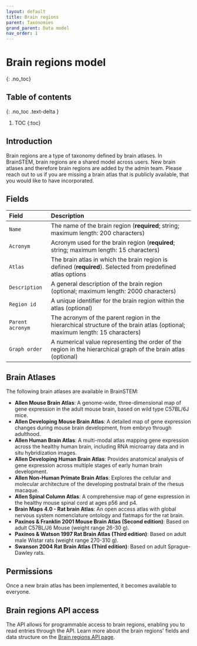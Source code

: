 ```yaml
---
layout: default
title: Brain regions
parent: Taxonomies
grand_parent: Data model
nav_order: 1
---
```


# Brain regions model
{: .no_toc}

## Table of contents
{: .no_toc .text-delta }

1. TOC
{:toc}

## Introduction

Brain regions are a type of taxonomy defined by brain atlases. In BrainSTEM, brain regions are a shared model across users. New brain atlases and therefore brain regions are added by the admin team. Please reach out to us if you are missing a brain atlas that is publicly available, that you would like to have incorporated.

## Fields

| Field | Description |
|:------|:------------|
| ``Name`` | The name of the brain region (**required**; string; maximum length: 200 characters) |
| ``Acronym`` | Acronym used for the brain region (**required**; string; maximum length: 15 characters) |
| ``Atlas`` | The brain atlas in which the brain region is defined (**required**). Selected from predefined atlas options |
| ``Description`` | A general description of the brain region (optional; maximum length: 2000 characters) |
| ``Region id`` | A unique identifier for the brain region within the atlas (optional) |
| ``Parent acronym`` | The acronym of the parent region in the hierarchical structure of the brain atlas (optional; maximum length: 15 characters) |
| ``Graph order`` | A numerical value representing the order of the region in the hierarchical graph of the brain atlas (optional) |

## Brain Atlases

The following brain atlases are available in BrainSTEM:

- **Allen Mouse Brain Atlas**: A genome-wide, three-dimensional map of gene expression in the adult mouse brain, based on wild type C57BL/6J mice.
- **Allen Developing Mouse Brain Atlas**: A detailed map of gene expression changes during mouse brain development, from embryo through adulthood.
- **Allen Human Brain Atlas**: A multi-modal atlas mapping gene expression across the healthy human brain, including RNA microarray data and in situ hybridization images.
- **Allen Developing Human Brain Atlas**: Provides anatomical analysis of gene expression across multiple stages of early human brain development.
- **Allen Non-Human Primate Brain Atlas**: Explores the cellular and molecular architecture of the developing postnatal brain of the rhesus macaque.
- **Allen Spinal Column Atlas**: A comprehensive map of gene expression in the healthy mouse spinal cord at ages p56 and p4.
- **Brain Maps 4.0 - Rat brain Atlas**: An open access atlas with global nervous system nomenclature ontology and flatmaps for the rat brain.
- **Paxinos & Franklin 2001 Mouse Brain Atlas (Second edition)**: Based on adult C57BL/J6 Mouse (weight range 26-30 g).
- **Paxinos & Watson 1997 Rat Brain Atlas (Third edition)**: Based on adult male Wistar rats (weight range 270-310 g).
- **Swanson 2004 Rat Brain Atlas (Third edition)**: Based on adult Sprague-Dawley rats.

## Permissions

Once a new brain atlas has been implemented, it becomes available to everyone.

## Brain regions API access

The API allows for programmable access to brain regions, enabling you to read entries through the API. Learn more about the brain regions' fields and data structure on the [Brain regions API page]({{"api/taxonomies/brainregion/"|absolute_url}}).